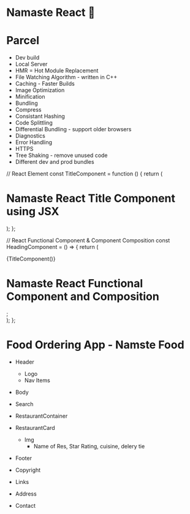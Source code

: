 # Namaste React 🚀

# Parcel

- Dev build
- Local Server
- HMR = Hot Module Replacement
- File Watching Algorithm - written in C++
- Caching - Faster Builds
- Image Optimization
- Minification
- Bundling
- Compress
- Consistant Hashing
- Code Splittling
- Differential Bundling - support older browsers
- Diagnostics
- Error Handling
- HTTPS
- Tree Shaking - remove unused code
- Different dev and prod bundles

// React Element
const TitleComponent = function () {
return (

<h1 className="head" tabIndex="5">
Namaste React Title Component using JSX
</h1>
);
};

// React Functional Component & Component Composition
const HeadingComponent = () => {
return (

<div id="container">
{TitleComponent()}
<TitleComponent></TitleComponent>
<h1>Namaste React Functional Component and Composition</h1>;
</div>
);
};

# Food Ordering App - Namste Food

- Header
  - Logo
  - Nav Items
- Body
- Search
- RestaurantContainer

- RestaurantCard
  - Img
    - Name of Res, Star Rating, cuisine, delery tie
- Footer
- Copyright
- Links
- Address
- Contact
